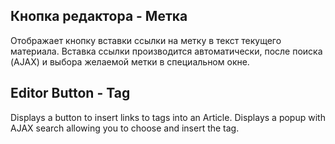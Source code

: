## Кнопка редактора - Метка
Отображает кнопку вставки ссылки на метку в текст текущего материала. Вставка ссылки производится автоматически, после поиска (AJAX) и выбора желаемой метки в специальном окне.

## Editor Button - Tag
Displays a button to insert links to tags into an Article. Displays a popup with AJAX search allowing you to choose and insert the tag.
